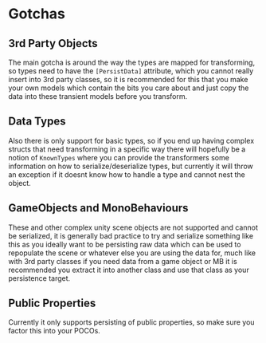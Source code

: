 # Gotchas

## 3rd Party Objects

The main gotcha is around the way the types are mapped for transforming, so types need to have the `[PersistData]` attribute, which you cannot really insert into 3rd party classes, so it is recommended for this that you make your own models which contain the bits you care about and just copy the data into these transient models before you transform.

## Data Types

Also there is only support for basic types, so if you end up having complex structs that need transforming in a specific way there will hopefully be a notion of `KnownTypes` where you can provide the transformers some information on how to serialize/deserialize types, but currently it will throw an exception if it doesnt know how to handle a type and cannot nest the object.

## GameObjects and MonoBehaviours

These and other complex unity scene objects are not supported and cannot be serialized, it is generally bad practice to try and serialize something like this as you ideally want to be persisting raw data which can be used to repopulate the scene or whatever else you are using the data for, much like with 3rd party classes if you need data from a game object or MB it is recommended you extract it into another class and use that class as your persistence target.

## Public Properties

Currently it only supports persisting of public properties, so make sure you factor this into your POCOs.
 